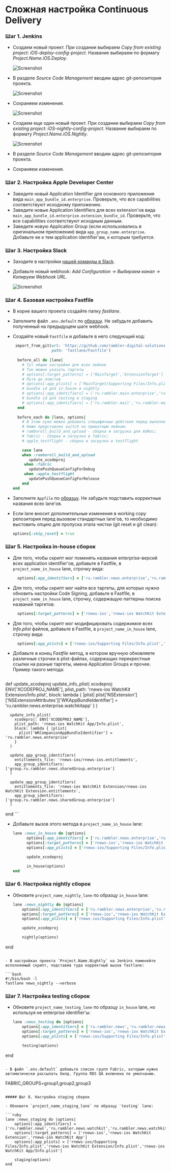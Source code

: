 # Сложная настройка Continuous Delivery

### Шаг 1. Jenkins

- Создаем новый проект. При создании выбираем *Copy from existing project: iOS-deploy-config-project*. Название выбираем по формату *Project.Name.iOS.Deploy*.

  ![Screenshot](/resources/complex-deploy-1.jpg)
  
- В разделе *Source Code Management* вводим адрес git-репозитория проекта.

  ![Screenshot](/resources/complex-deploy-2.jpg)
  
- Сохраняем изменения.

  ![Screenshot](/resources/complex-deploy-3.jpg)
  
- Создаем еще один новый проект. При создании выбираем *Copy from existing project: iOS-nightly-config-project*. Название выбираем по формату *Project.Name.iOS.Nightly*.

  ![Screenshot](/resources/complex-deploy-4.jpg)
  
- В разделе *Source Code Management* вводим адрес git-репозитория проекта.
- Сохраняем изменения.

### Шаг 2. Настройка Apple Developer Center

- Заведите новый Application Identifier для основного приложения вида `main_app_bundle_id.enterprise`. Проверьте, что все capabilities соответствуют исходному приложению.
- Заведите новые Application Identifiers для всех extension'ов вида `main_app_bundle_id.enterprise.extension_bundle_id`. Проверьте, что все capabilities соответствуют исходным данным.
- Заведите новую Application Group (если использовались в оригинальном приложении) вида `app_group_name.enterprise`. Добавьте ее к тем application identifier'ам, к которым требуется.

### Шаг 3. Настройка Slack

- Заходите в настройки [нашей команды в Slack](https://ramblercoteam.slack.com/?redir=%2Fapps%2Fmanage%2Fcustom-integrations).
- Добавьте новый webhook: *Add Configuration -> Выбираем канал -> Копируем Webhook URL*.

  ![Screenshot](/resources/complex-deploy-5.jpg)

### Шаг 4. Базовая настройка Fastfile

- В корне вашего проекта создайте папку *fastlane*.
- Заполните файл `.env.default` по [образцу](/processes/automation/continuous-delivery/env-default-example.md). Не забудьте добавить полученный на предыдущем шаге webhook.
- Создайте новый `Fastfile` и добавьте в него следующий код:

    ```ruby
     import_from_git(url: 'https://github.com/rambler-digital-solutions/fastlane-flows',
                     path: 'fastlane/Fastfile')
    		 
      before_all do |lane|
        # Тут общие настройки для всех лейнов
        # Так можно указать таргеты
        # options[:target_patterns] = ['MainTarget','ExtensionTarget']
        # Пути до плистов
        # options[:app_plists] = ['MainTarget/Supporting Files/Info.plist','ExtensionTarget/Info.plist']
        # bundle id для in_house и nightly
        # options[:app_identifiers] = ['ru.rambler.main.enterprise','ru.rambler.main.enterprise.extension']
        # bundle id для testing и staging
        # options[:app_identifiers] = ['ru.rambler.mail','ru.rambler.mail.Action'] if [:testing, :staging].include? lane
      end
      
      before_each do |lane, options|
        # В этом хуке можно добавить специфичные действия перед выполнением приватных лейнов
        # Ниже представлен switch по приватным лейнам:
        # rambnroll_build_and_upload - сборка и загрузка для AdHoc;
        # fabric - сборка и загрузка в fabric;
        # apple_testflight - сборка и загрузка в testflight
    
        case lane
        when :rambnroll_build_and_upload
           update_xcodeproj
         when :fabric
           updatePushQueueConfigForDebug
         when :apple_testflight
           updatePushQueueConfigForRelease
        end
  end
  ```
  
- Заполните `Appfile` по [образцу](/processes/automation/continuous-delivery/appfile-example.md). Не забудьте подставить корректные названия всех lane'ов.
- Если lane вносит дополнительные изменения в working copy репозитория перед вызовом стандартных lane'ов, то необходимо выстовить опцию для пропуска этапа чистки (git reset и git clean):

	```ruby
	options[:skip_reset] = true
	```

### Шаг 5. Настройка in-house сборок

- Для того, чтобы скрипт мог поменять названия enterprise-версий всех application identifier'ов, добавьте в Fastfile, в `project_name_in_house` lane, строчку вида:

  ```ruby
    options[:app_identifiers] = ['ru.rambler.news.enterprise','ru.rambler.news.enterprise.watchkit','ru.rambler.news.enterprise.watchkitapp']
    ```

- Для того, чтобы скрипт мог найти все таргеты, для которых нужно обновить настройки Code Signing, добавьте в Fastfile, в `project_name_in_house` lane, строчку, содержащую паттерны поиска названий таргетов:

  ```ruby
    options[:target_patterns] = ['rnews-ios','rnews-ios WatchKit Extension','rnews-ios WatchKit App']
    ```

- Для того, чтобы скрипт мог модифицировать содержимое всех *Info.plist* файлов, добавьте в Fastfile, в `project_name_in_house` lane, строчку вида:

  ```ruby
    options[:app_plists] = ['rnews-ios/Supporting Files/Info.plist','rnews-ios WatchKit Extension/Info.plist','rnews-ios WatchKit App/Info.plist']
    ```

- Добавьте в конец *Fastfile* метод, в котором вручную обновляете различные строчки в plist-файлах, содержащих перекрестные ссылки на разные таргеты, имена Application Groups и прочее. Пример такого метода:

  ```ruby
def update_xcodeproj
      update_info_plist(
        xcodeproj: ENV['XCODEPROJ_NAME'],
        plist_path: 'rnews-ios WatchKit Extension/Info.plist',
        block: lambda { |plist|
          plist['NSExtension']['NSExtensionAttributes']['WKAppBundleIdentifier'] = 'ru.rambler.news.enterprise.watchkitapp'
        }
      )

      update_info_plist(
        xcodeproj: ENV['XCODEPROJ_NAME'],
        plist_path: 'rnews-ios WatchKit App/Info.plist',
        block: lambda { |plist|
          plist['WKCompanionAppBundleIdentifier'] = 'ru.rambler.news.enterprise'
        }
      )

      update_app_group_identifiers(
        entitlements_file: 'rnews-ios/rnews-ios.entitlements',
        app_group_identifiers: ['group.ru.rambler.news.sharedGroup.enterprise']
      )

      update_app_group_identifiers(
        entitlements_file: 'rnews-ios WatchKit Extension/rnews-ios WatchKit Extension.entitlements',
        app_group_identifiers: ['group.ru.rambler.news.sharedGroup.enterprise']
      )
end
    ```

- Добавьте вызов этого метода в `project_name_in_house` lane:

    ```ruby
    lane :news_in_house do |options|
          options[:app_identifiers] = ['ru.rambler.news.enterprise','ru.rambler.news.enterprise.watchkit','ru.rambler.news.enterprise.watchkitapp']
          options[:target_patterns] = ['rnews-ios','rnews-ios WatchKit Extension','rnews-ios WatchKit App']
          options[:app_plists] = ['rnews-ios/Supporting Files/Info.plist','rnews-ios WatchKit Extension/Info.plist','rnews-ios WatchKit App/Info.plist']
    
          update_xcodeproj
    
          in_house(options)
    end
    ```

### Шаг 6. Настройка nightly сборок

- Обновите `project_name_nightly_lane` по образцу `in_house` lane:

  ```ruby
  lane :news_nightly do |options|
      options[:app_identifiers] = ['ru.rambler.news.enterprise','ru.rambler.news.enterprise.watchkit','ru.rambler.news.enterprise.watchkitapp']
	  options[:target_patterns] = ['rnews-ios','rnews-ios WatchKit Extension','rnews-ios WatchKit App']
	  options[:app_plists] = ['rnews-ios/Supporting Files/Info.plist','rnews-ios WatchKit Extension/Info.plist','rnews-ios WatchKit App/Info.plist']

	  update_xcodeproj

	  nightly(options)
end
  ```
  
- В настройках проекта `Project.Name.Nightly` на Jenkins поменяйте исполняемый скрипт, подставив туда корректный вызов fastlane:

  ```bash
  #!/bin/bash -l
fastlane news_nightly --verbose
  ```
  
### Шаг 7. Настройка testing сборок

- Обновите `project_name_testing_lane` по образцу `in_house` lane, но используя не enterprise identifier'ы:

  ```ruby
  lane :news_testing do |options|
      options[:app_identifiers] = ['ru.rambler.news','ru.rambler.news.watchkit','ru.rambler.news.watchkitapp']
	  options[:target_patterns] = ['rnews-ios','rnews-ios WatchKit Extension','rnews-ios WatchKit App']
	  options[:app_plists] = ['rnews-ios/Supporting Files/Info.plist','rnews-ios WatchKit Extension/Info.plist','rnews-ios WatchKit App/Info.plist']

	  testing(options)
end
  ```
  
- В файл `.env.default` добавьте список групп Fabric, которым нужно автоматически рассылать билд. Группа RDS QA включена по умолчанию.

  ```
  FABRIC_GROUPS=group1,group2,group3
  ```
  
##### Шаг 8. Настройка staging сборок

- Обновите `project_name_staging_lane` по образцу `testing` lane:

  ```ruby
  lane :news_staging do |options|
      options[:app_identifiers] = ['ru.rambler.news','ru.rambler.news.watchkit','ru.rambler.news.watchkitapp']
	  options[:target_patterns] = ['rnews-ios','rnews-ios WatchKit Extension','rnews-ios WatchKit App']
	  options[:app_plists] = ['rnews-ios/Supporting Files/Info.plist','rnews-ios WatchKit Extension/Info.plist','rnews-ios WatchKit App/Info.plist']

	  staging(options)
end
  ```
